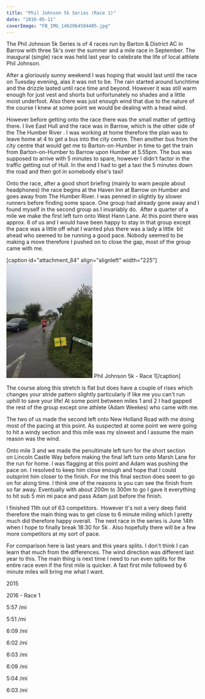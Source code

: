```yaml
---
title: "Phil Johnson 5k Series (Race 1)"
date: "2016-05-11"
coverImage: "FB_IMG_1462964504405.jpg"
---
```


The Phil Johnson 5k Series is of 4 races run by Barton & District AC in Barrow with three 5k's over the summer and a mile race in September. The inaugural (single) race was held last year to celebrate the life of local athlete Phil Johnson.

After a gloriously sunny weekend I was hoping that would last until the race on Tuesday evening, alas it was not to be. The rain started around lunchtime and the drizzle lasted until race time and beyond. However it was still warm enough for just vest and shorts but unfortunately no shades and a little moist underfoot. Also there was just enough wind that due to the nature of the course I knew at some point we would be dealing with a head wind.

However before getting onto the race there was the small matter of getting there. I live East Hull and the race was in Barrow, which is the other side of the The Humber River . I was working at home therefore the plan was to leave home at 4 to get a bus into the city centre. Then another bus from the city centre that would get me to Barton-on-Humber in time to get the train from Barton-on-Humber to Barrow upon Humber at 5.55pm. The bus was supposed to arrive with 5 minutes to spare, however I didn't factor in the traffic getting out of Hull. In the end I had to get a taxi the 5 minutes down the road and then got in somebody else's taxi!

Onto the race, after a good short briefing (mainly to warn people about headphones) the race begins at the Haven Inn at Barrow on Humber and goes away from The Humber River. I was penned in slightly by slower runners before finding some space. One group had already gone away and I found myself in the second group as I invariably do.  After a quarter of a mile we make the first left turn onto West Hann Lane. At this point there was approx. 6 of us and I would have been happy to stay in that group except the pace was a little off what I wanted plus there was a lady a little  bit ahead who seemed to be running a good pace. Nobody seemed to be making a move therefore I pushed on to close the gap, most of the group came with me.

\[caption id="attachment\_84" align="alignleft" width="225"\][![Phil Johnson 5k - Race 1](images/FB_IMG_1462913206584-225x300.jpg)](http://dlw.me.uk/wp-content/uploads/2016/05/FB_IMG_1462913206584.jpg) Phil Johnson 5k - Race 1\[/caption\]

The course along this stretch is flat but does have a couple of rises which changes your stride pattern slightly particularly if like me you can't run uphill to save your life! At some point between miles 1 and 2 I had gapped the rest of the group except one athlete (Adam Weekes) who came with me.

The two of us made the second left onto New Holland Road with me doing most of the pacing at this point. As suspected at some point we were going to hit a windy section and this mile was my slowest and I assume the main reason was the wind.

Onto mile 3 and we made the penultimate left turn for the short section on Lincoln Castle Way before making the final left turn onto Marsh Lane for the run for home. I was flagging at this point and Adam was pushing the pace on. I resolved to keep him close enough and hope that I could outsprint him closer to the finish. For me this final section does seem to go on for along time. I think one of the reasons is you can see the finish from so far away. Eventually with about 200m to 300m to go I gave it everything to hit sub 5 min mi pace and pass Adam just before the finish.

I finished 11th out of 63 competitors.  However it's not a very deep field therefore the main thing was to get close to 6 minute miling which I pretty much did therefore happy overall.  The next race in the series is June 14th when I hope to finally break 18:30 for 5k . Also hopefully there will be a few more competitors at my sort of pace.

For comparison here is last years and this years splits. I don't think I can learn that much from the differences. The wind direction was different last year to this. The main thing is next time I need to run even splits for the entire race even if the first mile is quicker. A fast first mile followed by 6 minute miles will bring me what I want.

  

2015

2016 - Race 1

5:57 /mi

5:51 /mi

6:09 /mi

6:02 /mi

6:03 /mi

6:09 /mi

5:04 /mi

6:03 /mi
